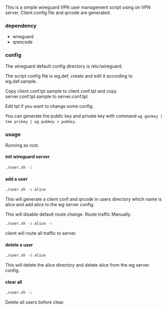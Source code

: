 This is a simple wireguard VPN user management script using on VPN server.
Client config file and qrcode are generated.

### dependency

* wireguard
* qrencode

### config
The wireguard default config directory is /etc/wireguard.

The script config file is wg.def, create and edit it according to wg.def.sample.

Copy client.conf.tpl.sample to client.conf.tpl and copy server.conf.tpl.sample to server.conf.tpl.

 Edit tpl if you want to change some config.

You can generate the public key and private key with command `wg genkey | tee prikey | wg pubkey > pubkey`.

### usage

Running as root.

#### init wireguard server

```bash
./user.sh -i
```

#### add a user

```bash
./user.sh -a alice
```

This will generate a client conf and qrcode in users directory which name is alice
and add alice to the wg server config.

This will disable default route change. Route traffic Manually.

```bash
./user.sh -a alice -r
```

client will route all traffic to server.

#### delete a user

```bash
./user.sh -d alice
```
This will delete the alice directory and delete alice from the wg server config.

#### clear all

```bash
./user.sh -c
```

Delete all users before clear.
